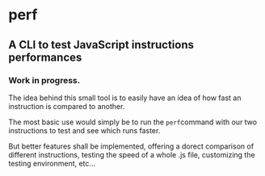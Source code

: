 # perf
## A CLI to test JavaScript instructions performances
### Work in progress.

The idea behind this small tool is to easily have an idea of how fast an instruction is compared to another.

The most basic use would simply be to run the `perf`command with our two instructions to test and see which runs faster.

But better features shall be implemented, offering a dorect comparison of different instructions, testing the speed of a whole .js file, customizing the testing environment, etc...